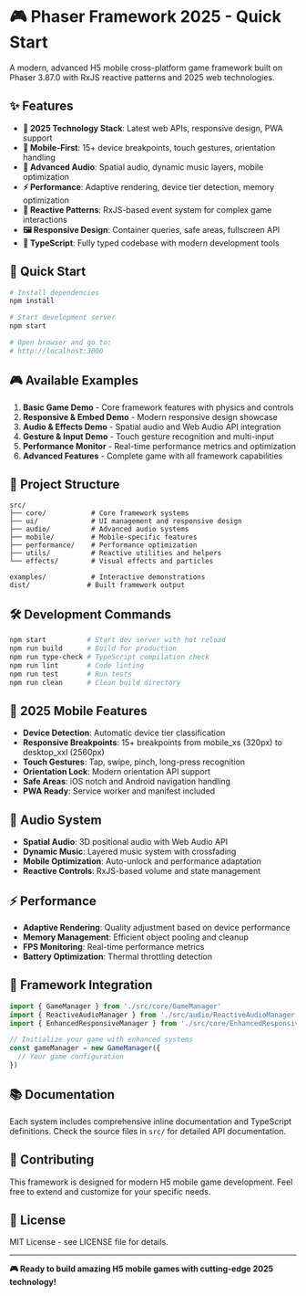 # 🎮 Phaser Framework 2025 - Quick Start

A modern, advanced H5 mobile cross-platform game framework built on Phaser 3.87.0 with RxJS reactive patterns and 2025 web technologies.

## ✨ Features

- **🚀 2025 Technology Stack**: Latest web APIs, responsive design, PWA support
- **📱 Mobile-First**: 15+ device breakpoints, touch gestures, orientation handling
- **🎵 Advanced Audio**: Spatial audio, dynamic music layers, mobile optimization
- **⚡ Performance**: Adaptive rendering, device tier detection, memory optimization
- **🔄 Reactive Patterns**: RxJS-based event system for complex game interactions
- **🖼️ Responsive Design**: Container queries, safe areas, fullscreen API
- **🎯 TypeScript**: Fully typed codebase with modern development tools

## 🚀 Quick Start

```bash
# Install dependencies
npm install

# Start development server
npm start

# Open browser and go to:
# http://localhost:3000
```

## 🎮 Available Examples

1. **Basic Game Demo** - Core framework features with physics and controls
2. **Responsive & Embed Demo** - Modern responsive design showcase  
3. **Audio & Effects Demo** - Spatial audio and Web Audio API integration
4. **Gesture & Input Demo** - Touch gesture recognition and multi-input
5. **Performance Monitor** - Real-time performance metrics and optimization
6. **Advanced Features** - Complete game with all framework capabilities

## 📁 Project Structure

```
src/
├── core/           # Core framework systems
├── ui/             # UI management and responsive design
├── audio/          # Advanced audio systems
├── mobile/         # Mobile-specific features
├── performance/    # Performance optimization
├── utils/          # Reactive utilities and helpers
└── effects/        # Visual effects and particles

examples/           # Interactive demonstrations
dist/              # Built framework output
```

## 🛠️ Development Commands

```bash
npm start          # Start dev server with hot reload
npm run build      # Build for production
npm run type-check # TypeScript compilation check
npm run lint       # Code linting
npm run test       # Run tests
npm run clean      # Clean build directory
```

## 📱 2025 Mobile Features

- **Device Detection**: Automatic device tier classification
- **Responsive Breakpoints**: 15+ breakpoints from mobile_xs (320px) to desktop_xxl (2560px)
- **Touch Gestures**: Tap, swipe, pinch, long-press recognition
- **Orientation Lock**: Modern orientation API support
- **Safe Areas**: iOS notch and Android navigation handling
- **PWA Ready**: Service worker and manifest included

## 🎵 Audio System

- **Spatial Audio**: 3D positional audio with Web Audio API
- **Dynamic Music**: Layered music system with crossfading
- **Mobile Optimization**: Auto-unlock and performance adaptation
- **Reactive Controls**: RxJS-based volume and state management

## ⚡ Performance

- **Adaptive Rendering**: Quality adjustment based on device performance
- **Memory Management**: Efficient object pooling and cleanup
- **FPS Monitoring**: Real-time performance metrics
- **Battery Optimization**: Thermal throttling detection

## 🔧 Framework Integration

```typescript
import { GameManager } from './src/core/GameManager'
import { ReactiveAudioManager } from './src/audio/ReactiveAudioManager'
import { EnhancedResponsiveManager } from './src/core/EnhancedResponsiveManager'

// Initialize your game with enhanced systems
const gameManager = new GameManager({
  // Your game configuration
})
```

## 📚 Documentation

Each system includes comprehensive inline documentation and TypeScript definitions. Check the source files in `src/` for detailed API documentation.

## 🤝 Contributing

This framework is designed for modern H5 mobile game development. Feel free to extend and customize for your specific needs.

## 📄 License

MIT License - see LICENSE file for details.

---

**🎮 Ready to build amazing H5 mobile games with cutting-edge 2025 technology!**